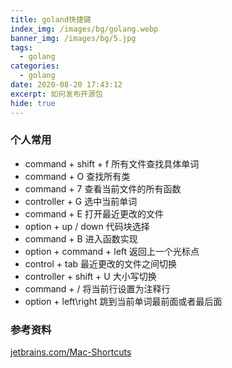 ```yaml
---
title: goland快捷键
index_img: /images/bg/golang.webp
banner_img: /images/bg/5.jpg
tags:
  - golang
categories:
  - golang
date: 2020-08-20 17:43:12
excerpt: 如何发布开源包
hide: true
---
```


### 个人常用

- command + shift + f 所有文件查找具体单词
- command + O 查找所有类
- command + 7 查看当前文件的所有函数
- controller + G 选中当前单词
- command + E 打开最近更改的文件
- option + up / down  代码块选择
- command + B 进入函数实现
- option + command + left  返回上一个光标点
- control + tab 最近更改的文件之间切换
- controller + shift + U 大小写切换 
- command + / 将当前行设置为注释行
- option + left\right 跳到当前单词最前面或者最后面

### 参考资料

[jetbrains.com/Mac-Shortcuts](https://resources.jetbrains.com/storage/products/goland/docs/GoLand_ReferenceCard_macOS.pdf)

